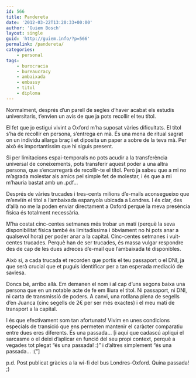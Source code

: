 ```yaml
---
id: 566
title: Pandereta
date: '2012-03-22T13:20:33+00:00'
author: 'Guiem Bosch'
layout: single
guid: 'http://guiem.info/?p=566'
permalink: /pandereta/
categories:
    - personal
tags:
    - burocracia
    - bureaucracy
    - ambaixada
    - embassy
    - titol
    - diploma
---
```


Normalment, després d’un parell de segles d’haver acabat els estudis universitaris, t’envien un avís de que ja pots recollir el teu títol.

El fet que jo estigui vivint a Oxford m’ha suposat vàries dificultats. El títol s’ha de recollir en persona, s’entrega en mà. És una mena de ritual sagrat on un individu allarga braç i et diposita un paper a sobre de la teva mà. Per això és importantíssim que hi siguis present.

Si per limitacions espai-temporals no pots acudir a la transferència universal de coneixements, pots transferir aquest poder a una altra persona, que s’encarregarà de recollir-te el títol. Però ja sabeu que a mi no m’agrada molestar als amics pel simple fet de molestar, i és que a mi m’hauria bastat amb un .pdf…

Després de vàries trucades i tres-cents milions d’e-mails aconsegueixo que m’enviïn el títol a l’ambaixada espanyola ubicada a Londres. I és clar, des d’allà no me la poden enviar directament a Oxford perquè la meva presència física és totalment necessària.

M’ha costat cinc-centes setmanes més trobar un matí (perquè la seva disponibilitat física també és limitadíssima i òbviament no hi pots anar a qualsevol hora) per poder anar a la capital. Cinc-centes setmanes i vuit-centes trucades. Perquè han de ser trucades, és massa vulgar respondre des de cap de les dues adreces d’e-mail que l’ambaixada té disponibles.

Això sí, a cada trucada et recorden que portis el teu passaport o el DNI, ja que serà crucial que et puguis identificar per a tan esperada mediació de saviesa.

Doncs bé, arribo allà. Em demanen el nom i al cap d’uns segons baixa una persona que en un notable acte de fe em lliura el títol. Ni passaport, ni DNI, ni carta de transmissió de poders. A canvi, una rotllana plena de segells d’en Juanca (cinc segells de 2€ per ser més exactes) i el meu matí de transport a la capital.

I és que efectivament som tan afortunats! Vivim en unes condicions especials de transició que ens permeten mantenir el caràcter comparatiu entre dues eres diferents. És una passada… \[i aquí que cadascú apliqui el sarcasme o el deixi d’aplicar en funció del seu propi context, perquè a vegades tot plegat “és una passada! :)” i d’altres simplement “és una passada… :(”\]

p.d. Post publicat gràcies a la wi-fi del bus Londres-Oxford. Quina passada! ;)
